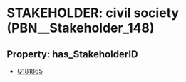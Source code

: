 # STAKEHOLDER: __civil society__ (PBN__Stakeholder_148)

## Property: has_StakeholderID

* [Q181865](Q181865)

